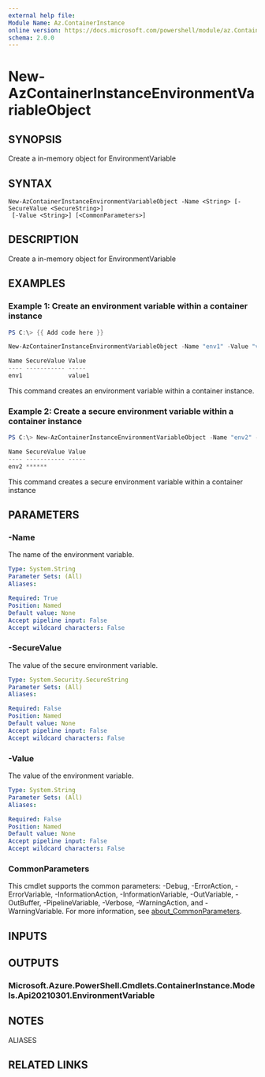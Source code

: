 ```yaml
---
external help file:
Module Name: Az.ContainerInstance
online version: https://docs.microsoft.com/powershell/module/az.ContainerInstance/new-AzContainerInstanceEnvironmentVariableObject
schema: 2.0.0
---
```


# New-AzContainerInstanceEnvironmentVariableObject

## SYNOPSIS
Create a in-memory object for EnvironmentVariable

## SYNTAX

```
New-AzContainerInstanceEnvironmentVariableObject -Name <String> [-SecureValue <SecureString>]
 [-Value <String>] [<CommonParameters>]
```

## DESCRIPTION
Create a in-memory object for EnvironmentVariable

## EXAMPLES

### Example 1: Create an environment variable within a container instance
```powershell
PS C:\> {{ Add code here }}

New-AzContainerInstanceEnvironmentVariableObject -Name "env1" -Value "value1"

Name SecureValue Value
---- ----------- -----
env1             value1
```

This command creates an environment variable within a container instance.

### Example 2: Create a secure environment variable within a container instance
```powershell
PS C:\> New-AzContainerInstanceEnvironmentVariableObject -Name "env2" -SecureValue (ConvertTo-SecureString -String "******" -AsPlainText -Force)

Name SecureValue Value
---- ----------- -----
env2 ******
```

This command creates a secure environment variable within a container instance

## PARAMETERS

### -Name
The name of the environment variable.

```yaml
Type: System.String
Parameter Sets: (All)
Aliases:

Required: True
Position: Named
Default value: None
Accept pipeline input: False
Accept wildcard characters: False
```

### -SecureValue
The value of the secure environment variable.

```yaml
Type: System.Security.SecureString
Parameter Sets: (All)
Aliases:

Required: False
Position: Named
Default value: None
Accept pipeline input: False
Accept wildcard characters: False
```

### -Value
The value of the environment variable.

```yaml
Type: System.String
Parameter Sets: (All)
Aliases:

Required: False
Position: Named
Default value: None
Accept pipeline input: False
Accept wildcard characters: False
```

### CommonParameters
This cmdlet supports the common parameters: -Debug, -ErrorAction, -ErrorVariable, -InformationAction, -InformationVariable, -OutVariable, -OutBuffer, -PipelineVariable, -Verbose, -WarningAction, and -WarningVariable. For more information, see [about_CommonParameters](http://go.microsoft.com/fwlink/?LinkID=113216).

## INPUTS

## OUTPUTS

### Microsoft.Azure.PowerShell.Cmdlets.ContainerInstance.Models.Api20210301.EnvironmentVariable

## NOTES

ALIASES

## RELATED LINKS

